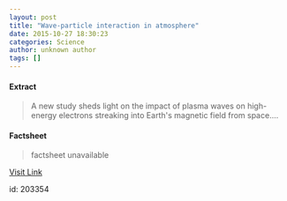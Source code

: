 ```yaml
---
layout: post
title: "Wave-particle interaction in atmosphere"
date: 2015-10-27 18:30:23
categories: Science
author: unknown author
tags: []
---
```



#### Extract
>A new study sheds light on the impact of plasma waves on high-energy electrons streaking into Earth's magnetic field from space....

#### Factsheet
>factsheet unavailable

[Visit Link](http://www.sciencedaily.com/releases/2015/10/151027143023.htm)

id:  203354

